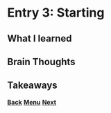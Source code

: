 # Entry 3: Starting



## What I learned



## Brain Thoughts



## Takeaways



[**Back**](entry02-baby-steps.md) [**Menu**](../README.md) [**Next**](entry04-.md) 